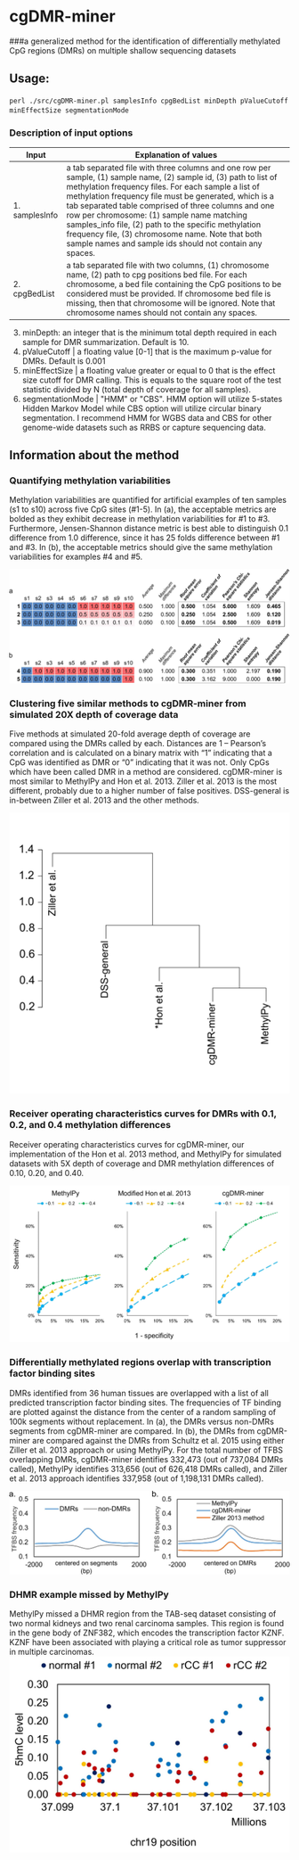 # cgDMR-miner
###a generalized method for the identification of differentially methylated CpG regions (DMRs) on multiple shallow sequencing datasets
## Usage:
`perl ./src/cgDMR-miner.pl samplesInfo cpgBedList minDepth pValueCutoff minEffectSize segmentationMode`

### Description of input options
Input | Explanation of values
------------|-------------------------------------
1. samplesInfo |  a tab separated file with three columns and one row per sample, (1) sample name, (2) sample id, (3) path to list of methylation frequency files. For each sample a list of methylation frequency file must be generated, which is a tab separated table comprised of three columns and one row per chromosome: (1) sample name matching samples_info file, (2) path to the specific methylation frequency file, (3) chromosome name. Note that both sample names and sample ids should not contain any spaces.
2. cpgBedList | a tab separated file with two columns, (1) chromosome name, (2) path to cpg positions bed file. For each chromosome, a bed file containing the CpG positions to be considered must be provided. If chromosome bed file is missing, then that chromosome will be ignored. Note that chromosome names should not contain any spaces.
3. minDepth: an integer that is the minimum total depth required in each sample for DMR summarization. Default is 10.
4. pValueCutoff | a floating value [0-1] that is the maximum p-value for DMRs. Default is 0.001
5. minEffectSize | a floating value greater or equal to 0 that is the effect size cutoff for DMR calling. This is equals to the square root of the test statistic divided by N (total depth of coverage for all samples). 
6. segmentationMode | "HMM" or "CBS". HMM option will utilize 5-states Hidden Markov Model while CBS option will utilize circular binary segmentation. I recommend HMM for WGBS data and CBS for other genome-wide datasets such as RRBS or capture sequencing data.

## Information about the method
### Quantifying methylation variabilities
Methylation variabilities are quantified for artificial examples of ten samples (s1 to s10) across five CpG sites (#1-5). In (a), the acceptable metrics are bolded as they exhibit decrease in methylation variabilities for #1 to #3. Furthermore, Jensen-Shannon distance metric is best able to distinguish 0.1 difference from 1.0 difference, since it has 25 folds difference between #1 and #3. In (b), the acceptable metrics should give the same methylation variabilities for examples #4 and #5. 

![SFigure1](https://github.com/dinhdiep/cgDMR-miner/blob/master/img/SFigure1.jpg.jpg) 

### Clustering five similar methods to cgDMR-miner from simulated 20X depth of coverage data
Five methods at simulated 20-fold average depth of coverage are compared using the DMRs called by each. Distances are 1 – Pearson’s correlation and is calculated on a binary matrix with “1” indicating that a CpG was identified as DMR or “0” indicating that it was not. Only CpGs which have been called DMR in a method are considered. cgDMR-miner is most similar to MethylPy and Hon et al. 2013. Ziller et al. 2013 is the most different, probably due to a higher number of false positives. DSS-general is in-between Ziller et al. 2013 and the other methods.

![SFigure2](https://github.com/dinhdiep/cgDMR-miner/blob/master/img/SFigure2.jpg.jpg) 

### Receiver operating characteristics curves for DMRs with 0.1, 0.2, and 0.4 methylation differences
Receiver operating characteristics curves for cgDMR-miner, our implementation of the Hon et al. 2013 method, and MethylPy for simulated datasets with 5X depth of coverage and DMR methylation differences of 0.10, 0.20, and 0.40.

![SFigure3](https://github.com/dinhdiep/cgDMR-miner/blob/master/img/SFigure3.jpg.jpg) 

### Differentially methylated regions overlap with transcription factor binding sites 
DMRs identified from 36 human tissues are overlapped with a list of all predicted transcription factor binding sites. The frequencies of TF binding are plotted against the distance from the center of a random sampling of 100k segments without replacement. In (a), the DMRs versus non-DMRs segments from cgDMR-miner are compared. In (b), the DMRs from cgDMR-miner are compared against the DMRs from Schultz et al. 2015 using either Ziller et al. 2013 approach or using MethylPy. For the total number of TFBS overlapping DMRs, cgDMR-miner identifies 332,473 (out of 737,084 DMRs called), MethylPy identifies 313,656 (out of 626,418 DMRs called), and Ziller et al. 2013 approach identifies 337,958 (out of 1,198,131 DMRs called). 

![SFigure4](https://github.com/dinhdiep/cgDMR-miner/blob/master/img/SFigure4.jpg.jpg) 

### DHMR example missed by MethylPy
MethylPy missed a DHMR region from the TAB-seq dataset consisting of two normal kidneys and two renal carcinoma samples. This region is found in the gene body of ZNF382, which encodes the transcription factor KZNF. KZNF have been associated with playing a critical role as tumor suppressor in multiple carcinomas. 
![SFigure5](https://github.com/dinhdiep/cgDMR-miner/blob/master/img/SFigure5.jpg.jpg) 
 
